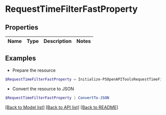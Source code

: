 # RequestTimeFilterFastProperty
## Properties

Name | Type | Description | Notes
------------ | ------------- | ------------- | -------------

## Examples

- Prepare the resource
```powershell
$RequestTimeFilterFastProperty = Initialize-PSOpenAPIToolsRequestTimeFilterFastProperty 
```

- Convert the resource to JSON
```powershell
$RequestTimeFilterFastProperty | ConvertTo-JSON
```

[[Back to Model list]](../README.md#documentation-for-models) [[Back to API list]](../README.md#documentation-for-api-endpoints) [[Back to README]](../README.md)

